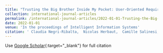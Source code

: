```yaml
---
title: "Trusting the Big Brother Inside My Pocket: User-Oriented Requirements for Contact Tracing"
collection: international-journal-articles
permalink: /international-journal-articles/2022-01-01-Trusting-the-Big-Brother-Inside-My-Pocket-User-Oriented-Requirements-for-Contact-Tracing
date: 2022-01-01
venue: 'In the proceedings of Intelligent Information Systems'
citation: ' Claudia Negri-Ribalta,  Nicolas Herbaut,  Camille Salinesi, &quot;Trusting the Big Brother Inside My Pocket: User-Oriented Requirements for Contact Tracing.&quot; In the proceedings of Intelligent Information Systems, 2022.'
---
```

Use [Google Scholar](https://scholar.google.com/scholar?q=Trusting+the+Big+Brother+Inside+My+Pocket:+User+Oriented+Requirements+for+Contact+Tracing){:target="_blank"} for full citation